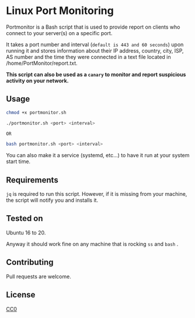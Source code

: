 # Linux Port Monitoring

Portmonitor is a Bash script that is used to provide report on clients who connect to your server(s) on a specific port.

It takes a port number and interval (```default is 443 and 60 seconds```) upon running it and stores information about their IP address, country, city, ISP, AS number and the time they were connected in a text file located in /home/PortMonitor/report.txt.

**This script can also be used as a ```canary``` to monitor and report suspicious activity on your network.**

## Usage

```bash
chmod +x portmonitor.sh

./portmonitor.sh <port> <interval>

OR

bash portmonitor.sh <port> <interval>
```

You can also make it a service (systemd, etc...) to have it run at your system start time.

## Requirements

```jq``` is required to run this script. However, if it is missing from your machine, the script will notify you and installs it.

## Tested on

Ubuntu 16 to 20.

Anyway it should work fine on any machine that is rocking ```ss``` and ```bash``` .

## Contributing

Pull requests are welcome.

## License

[CC0](https://creativecommons.org/licenses/by/3.0/)